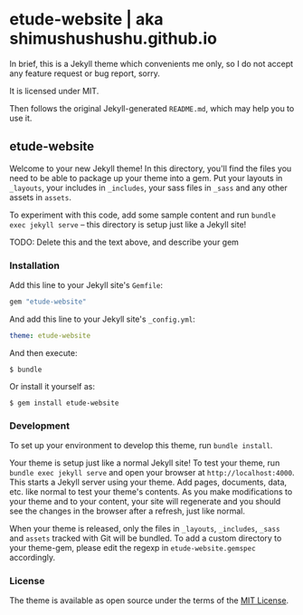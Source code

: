 # etude-website | aka shimushushushu.github.io 

In brief, this is a Jekyll theme which convenients me only, so I do not accept any feature request or bug report, sorry.

It is licensed under MIT.

Then follows the original Jekyll-generated `README.md`, which may help you to use it.

## etude-website

Welcome to your new Jekyll theme! In this directory, you'll find the files you need to be able to package up your theme into a gem. Put your layouts in `_layouts`, your includes in `_includes`, your sass files in `_sass` and any other assets in `assets`.

To experiment with this code, add some sample content and run `bundle exec jekyll serve` – this directory is setup just like a Jekyll site!

TODO: Delete this and the text above, and describe your gem

### Installation

Add this line to your Jekyll site's `Gemfile`:

```ruby
gem "etude-website"
```

And add this line to your Jekyll site's `_config.yml`:

```yaml
theme: etude-website
```

And then execute:

```
$ bundle
```

Or install it yourself as:

```
$ gem install etude-website
```

### Development

To set up your environment to develop this theme, run `bundle install`.

Your theme is setup just like a normal Jekyll site! To test your theme, run `bundle exec jekyll serve` and open your browser at `http://localhost:4000`. This starts a Jekyll server using your theme. Add pages, documents, data, etc. like normal to test your theme's contents. As you make modifications to your theme and to your content, your site will regenerate and you should see the changes in the browser after a refresh, just like normal.

When your theme is released, only the files in `_layouts`, `_includes`, `_sass` and `assets` tracked with Git will be bundled.
To add a custom directory to your theme-gem, please edit the regexp in `etude-website.gemspec` accordingly.

### License

The theme is available as open source under the terms of the [MIT License](https://opensource.org/licenses/MIT).

